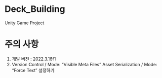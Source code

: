# Deck_Building
Unity Game Project
# 주의 사항
1. 개발 버전 : 2022.3.16f1
2. Version Control / Mode: “Visible Meta Files” Asset Serialization / Mode: “Force Text” 설정하기
